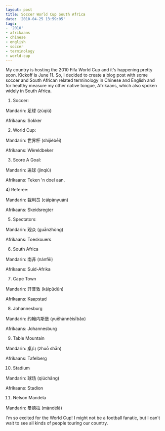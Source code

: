 ```yaml
---
layout: post
title: Soccer World Cup South Africa
date: '2010-04-25 13:59:05'
tags:
- '2010'
- afrikaans
- chinese
- english
- soccer
- terminology
- world-cup
---
```


My country is hosting the 2010 Fifa World Cup and it's happening pretty soon. Kickoff is June 11. So, I decided to create a blog post with some soccer and South African related terminology in Chinese and English and for healthy measure my other native tongue, Afrikaans, which also spoken widely in South Africa.

1) Soccer:

Mandarin: 足球 (zúqiú)

Afrikaans: Sokker

2) World Cup:

Mandarin: 世界杯 (shìjièbēi)

Afrikaans: Wêreldbeker

3) Score A Goal:

Mandarin: 进球 (jìnqiú)

Afrikaans: Teken 'n doel aan.

4) Referee:

Mandarin: 裁判员 (cáipànyuán)

Afrikaans: Skeidsregter

5) Spectators:

Mandarin: 观众 (guānzhòng)

Afrikaans: Toeskouers

6) South Africa

Mandarin: 南非 (nánfēi)

Afrikaans: Suid-Afrika

7) Cape Town

Mandarin: 开普敦 (kāipǔdūn)

Afrikaans: Kaapstad

8) Johannesburg

Mandarin: 约翰内斯堡 (yuēhànnèisībǎo)

Afrikaans: Johannesburg

9) Table Mountain

Mandarin: 桌山 (zhuō shān)

Afrikaans: Tafelberg

10) Stadium

Mandarin: 球场 (qiúchǎng)

Afrikaans: Stadion

11) Nelson Mandela

Mandarin: 曼德拉 (màndélā)

I'm so excited for the World Cup! I might not be a football fanatic, but I can't wait to see all kinds of people touring our country.